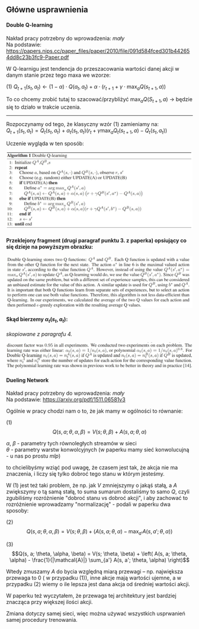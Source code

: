 ## Główne usprawnienia

#### Double Q-learning

Nakład pracy potrzebny do wprowadzenia: *mały*  
Na podstawie: https://papers.nips.cc/paper_files/paper/2010/file/091d584fced301b442654dd8c23b3fc9-Paper.pdf

W Q-learnigu jest tendencja do przeszacowania wartości danej akcji w danym stanie przez tego maxa we wzorze:

$(1)$ $Q_{t+1}(s_t, a_t) \leftarrow 
(1 - \alpha) \cdot Q(a_t, a_t) + 
\alpha \cdot \left( r_{t+1} + \gamma \cdot \max_a Q(s_{t+1}, a) \right)$

To co chcemy zrobić tutaj to szacować/przybliżyć $\max_a Q(S_{t+1}, a)$ -> będzie się to działo w trakcie uczenia.

--------------------------
Rozpoczynamy od tego, że klasyczny wzór $(1)$ zamieniamy na:  
$Q_{t+1}(s_t, a_t) = Q_t(s_t, a_t) + \alpha_t(s_t, a_t) \left( r_t + \gamma \max_a Q_t(s_{t+1}, a) - Q_t(s_t, a_t) \right)$

Uczenie wygląda w ten sposób:

![Algo](Q_learning_algo.jpg)

#### Przeklejony fragment (drugi paragraf punktu 3. z paperka) opsiujący co się dzieje na powyższym obrazku:

![explanation](QB_QA_explained.jpg)

#### Skąd bierzemy $\alpha_t(s_t, a_t)$:
*skopiowane z paragrafu 4.*

![lr](Q_learning_lr.jpg)


#### Dueling Network

Nakład pracy potrzebny do wprowadzenia: *mały*  
Na podstawie: https://arxiv.org/pdf/1511.06581v3

Ogólnie w pracy chodzi nam o to, że jak mamy w ogólności to równanie:

$(1)$ $$ Q(s, a; \theta, \alpha, \beta) = V(s; \theta, \beta) + A(s, a; \theta, \alpha) $$

$\alpha$, $\beta$ - parametry tych równoległych streamów w sieci  
$\theta$ - parametry warstw konwolcyjnych (w paperku mamy sieć konwolucujną - u nas po prostu $mlp$)

to chcielibyśmy wziąć pod uwagę, że czasem jest tak, że akcja nie ma znaczenia, i liczy się tylko dobroć tego stanu w którym jesteśmy.

W (1) jest też taki problem, że np. jak $V$ zmniejszymy o jakąś stałą, a $A$ zwiększymy o tą samą stałą, to suma sumarum dostaliśmy to samo $Q$, czyli zgubiliśmy rozróżnienie "dobroć stanu vs dobroć akcji", i aby zachować to rozróżnienie wprowadzamy "normalizację" - podali w paperku dwa sposoby:

$(2)$  $$Q(s, a; \theta, \alpha, \beta) = V(s; \theta, \beta) + \left( A(s, a; \theta, \alpha) - \max_{a'} A(s, a'; \theta, \alpha) \right)$$


$(3)$ $$Q(s, a; \theta, \alpha, \beta) = V(s; \theta, \beta) + \left( A(s, a; \theta, \alpha) - \frac{1}{|\mathcal{A}|} \sum_{a'} A(s, a'; \theta, \alpha) \right)$$

Wtedy zmuszamy $A$ do bycia względną miarą przewagi – np. największa przewaga to 0 ( w przypadku $(1)$), inne akcje mają wartości ujemne, a w przypadku $(2)$ wiemy o ile lepsza jest dana akcja od średniej wartości akcji.

W paperku też wyczytałem, że przewaga tej architektury jest bardziej znacząca przy większej ilości akcji.

Zmiana dotyczy samej sieci, więc można używać wszystkich usprwanień samej procedury trenowania.
